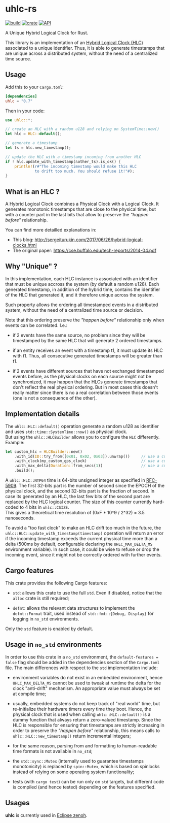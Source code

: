 # uhlc-rs

[![build](https://github.com/atolab/uhlc-rs/workflows/build/badge.svg)](https://github.com/atolab/uhlc-rs/actions?query=workflow%3Abuild)
[![crate](https://img.shields.io/crates/v/uhlc.svg)](https://crates.io/crates/uhlc)
[![API](https://img.shields.io/badge/api-latest-green.svg)](https://atolab.github.io/uhlc-rs)

A Unique Hybrid Logical Clock for Rust.

This library is an implementation of an [Hybrid Logical Clock (HLC)](https://cse.buffalo.edu/tech-reports/2014-04.pdf) associated to a unique identifier. Thus, it is able to generate timestamps that are unique across a distributed system, without the need of a centralized time source.

## Usage
Add this to your `Cargo.toml`:

```toml
[dependencies]
uhlc = "0.7"
```

Then in your code:
```rust
use uhlc::*;

// create an HLC with a random u128 and relying on SystemTime::now()
let hlc = HLC::default();

// generate a timestamp
let ts = hlc.new_timestamp();

// update the HLC with a timestamp incoming from another HLC
if ! hlc.update_with_timestamp(&other_ts).is_ok() {
    println!(r#"The incoming timestamp would make this HLC
             to drift too much. You should refuse it!"#);
}
```

## What is an HLC ?
A Hybrid Logical Clock combines a Physical Clock with a Logical Clock.
It generates monotonic timestamps that are close to the physical time, but with a
counter part in the last bits that allow to preserve the _"happen before"_ relationship.

You can find more detailled explanations in:
 - This blog: http://sergeiturukin.com/2017/06/26/hybrid-logical-clocks.html
 - The original paper: https://cse.buffalo.edu/tech-reports/2014-04.pdf

## Why "Unique" ?
In this implementation, each HLC instance is associated with an identifier that must be
unique accross the system (by default a random u128). Each generated timestamp, in addition
of the hybrid time, contains the identifier of the HLC that generated it, and it
therefore unique across the system.

Such property allows the ordering all timestamped events in a distributed system, without
the need of a centralized time source or decision.

Note that this ordering preserve the _"happen before"_ relationship only when events can
be correlated. I.e.:

 * if 2 events have the same source, no problem since they will be timestamped by the
   same HLC that will generate 2 ordered timestamps.

 * if an entity receives an event with a timestamp t1, it must update its HLC with t1.
   Thus, all consecutive generated timestamps will be greater than t1.

 * if 2 events have different sources that have not exchanged timestamped events before,
   as the physical clocks on each source might not be synchronized, it may happen that
   the HLCs generate timestamps that don't reflect the real physical ordering.
   But in most cases this doesn't really matter since there is no a real correlation
   between those events (one is not a consequence of the other).

## Implementation details
The `uhlc::HLC::default()` operation generate a random u128 as identifier and uses
`std::time::SystemTime::now()` as physical clock.  
But using the `uhlc::HLCBuilder` allows you to configure the `HLC` differently. Example:  
```Rust
let custom_hlc = HLCBuilder::new()
    .with_id(ID::try_from([0x01, 0x02, 0x03]).unwrap())     // use a custom identifier
    .with_clock(my_custom_gps_clock)                        // use a custom physical clock (e.g. using GPS as time source)
    .with_max_delta(Duration::from_secs(1))                 // use a custom maximum delta (see explanations below)
    .build();

```

A `uhlc::HLC::NTP64` time is 64-bits unsigned integer as specified in
[RFC-5909](https://tools.ietf.org/html/rfc5905#section-6).
The first 32-bits part is the number of second since the EPOCH of the physical clock,
and the second 32-bits part is the fraction of second.
In case its generated by an HLC, the last few bits of the second part are replaced
by the HLC logical counter. The size of this counter currently hard-coded to 4 bits
in `uhlc::CSIZE`.  
This gives a theoretical time resolution of (0xF * 10^9 / 2^32) = 3.5 nanoseconds.

To avoid a "too fast clock" to make an HLC drift too much in the future, the
`uhlc::HLC::update_with_timestamp(timestamp)` operation will return an error if the
incoming timestamp exceeds the current physical time more than a delta
(500ms by default, configurable declaring the `UHLC_MAX_DELTA_MS` environment variable).
In such case, it could be wise to refuse or drop the incoming event,
since it might not be correctly ordered with further events.

## Cargo features
This crate provides the following Cargo features:

 * `std`: allows this crate to use the full `std`. Even if disabled, notice that the
   `alloc` crate is still required;

 * `defmt`: allows the relevant data structures to implement the `defmt::Format` trait,
   used instead of `std::fmt::{Debug, Display}` for logging in `no_std` environments.

Only the `std` feature is enabled by default.

## Usage in `no_std` environments
In order to use this crate in a `no_std` environment, the `default-features = false` flag
should be added in the dependencies section of the `Cargo.toml` file. The main differences
with respect to the `std` implementation include:

 * environment variables do not exist in an embedded environment, hence `UHLC_MAX_DELTA_MS`
   cannot be used to tweak at runtime the delta for the clock "anti-drift" mechanism. An
   appropriate value must always be set at compile time;

 * usually, embedded systems do not keep track of "real world" time, but re-initialize their
   hardware timers every time they boot. Hence, the physical clock that is used when calling
   `uhlc::HLC::default()` is a dummy function that always return a zero-valued timestamp.
   Since the HLC is responsible for ensuring that timestamps are strictly increasing in order
   to preserve the _"happen before"_ relationship, this means calls to
   `uhlc::HLC::new_timestamp()` return incremental integers;

 * for the same reason, parsing from and formatting to human-readable time formats is not
   available in `no_std`;

 * the `std::sync::Mutex` (internally used to guarantee timestamps monotonicity) is replaced
   by `spin::Mutex`, which is based on spinlocks instead of relying on some operating system
   functionality;

 * tests (with `cargo test`) can be run only on `std` targets, but different code is compiled
   (and hence tested) depending on the features specified.

## Usages
**uhlc** is currently used in [Eclipse zenoh](https://github.com/eclipse-zenoh/zenoh).
